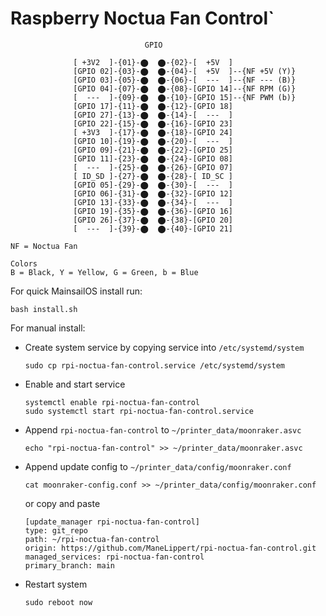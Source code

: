 # Raspberry Noctua Fan Control`

```
                              GPIO

              [ +3V2  ]-{01}-⬤  ⬤-{02}-[  +5V  ]
              [GPIO 02]-{03}-⬤  ⬤-{04}-[  +5V  ]--{NF +5V (Y)}
              [GPIO 03]-{05}-⬤  ⬤-{06}-[  ---  ]--{NF --- (B)}
              [GPIO 04]-{07}-⬤  ⬤-{08}-[GPIO 14]--{NF RPM (G)}
              [  ---  ]-{09}-⬤  ⬤-{10}-[GPIO 15]--{NF PWM (b)}
              [GPIO 17]-{11}-⬤  ⬤-{12}-[GPIO 18]
              [GPIO 27]-{13}-⬤  ⬤-{14}-[  ---  ]
              [GPIO 22]-{15}-⬤  ⬤-{16}-[GPIO 23]
              [ +3V3  ]-{17}-⬤  ⬤-{18}-[GPIO 24]
              [GPIO 10]-{19}-⬤  ⬤-{20}-[  ---  ]
              [GPIO 09]-{21}-⬤  ⬤-{22}-[GPIO 25]
              [GPIO 11]-{23}-⬤  ⬤-{24}-[GPIO 08]
              [  ---  ]-{25}-⬤  ⬤-{26}-[GPIO 07]
              [ ID_SD ]-{27}-⬤  ⬤-{28}-[ ID_SC ]
              [GPIO 05]-{29}-⬤  ⬤-{30}-[  ---  ]
              [GPIO 06]-{31}-⬤  ⬤-{32}-[GPIO 12]
              [GPIO 13]-{33}-⬤  ⬤-{34}-[  ---  ]
              [GPIO 19]-{35}-⬤  ⬤-{36}-[GPIO 16]
              [GPIO 26]-{37}-⬤  ⬤-{38}-[GPIO 20]
              [  ---  ]-{39}-⬤  ⬤-{40}-[GPIO 21]

NF = Noctua Fan

Colors
B = Black, Y = Yellow, G = Green, b = Blue
```

For quick MainsailOS install run:

```
bash install.sh
```

For manual install:

- Create system service by copying service into ```/etc/systemd/system``` 
  
  ```
  sudo cp rpi-noctua-fan-control.service /etc/systemd/system
  ```

- Enable and start service 

  ```
  systemctl enable rpi-noctua-fan-control
  sudo systemctl start rpi-noctua-fan-control.service
  ```

- Append ```rpi-noctua-fan-control``` to ```~/printer_data/moonraker.asvc```

  ```
  echo "rpi-noctua-fan-control" >> ~/printer_data/moonraker.asvc
  ```

- Append update config to ```~/printer_data/config/moonraker.conf```

  ```
  cat moonraker-config.conf >> ~/printer_data/config/moonraker.conf
  ```

  or copy and paste

  ```
  [update_manager rpi-noctua-fan-control]
  type: git_repo
  path: ~/rpi-noctua-fan-control
  origin: https://github.com/ManeLippert/rpi-noctua-fan-control.git
  managed_services: rpi-noctua-fan-control
  primary_branch: main
  ```

- Restart system

  ```
  sudo reboot now
  ```
